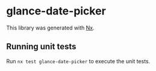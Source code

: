 # glance-date-picker

This library was generated with [Nx](https://nx.dev).

## Running unit tests

Run `nx test glance-date-picker` to execute the unit tests.
